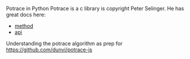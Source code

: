 Potrace in Python
Potrace is a c library is copyright Peter Selinger.
He has great docs here:

* [method](http://potrace.sourceforge.net/potrace.pdf)
* [api](http://potrace.sourceforge.net/potracelib.pdf)


Understanding the potrace algorithm as prep for https://github.com/dunvi/potrace-js